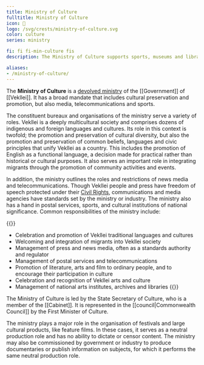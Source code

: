 ```yaml
---
title: Ministry of Culture
fulltitle: Ministry of Culture
icon: 🎨
logo: /svg/crests/ministry-of-culture.svg
color: culture
series: ministry

fi: fi fi-min-culture fis
description: The Ministry of Culture supports sports, museums and libraries, oversees media and telecommunications and organises festivals and parades.

aliases:
- /ministry-of-culture/
---
```

The <span class="fi fi-min-culture fis"></span> **Ministry of Culture** is a [devolved ministry](/ministries/) of the [[Government]] of [[Vekllei]]. It has a broad mandate that includes cultural preservation and promotion, but also media, telecommunications and sports.

The constituent bureaux and organisations of the ministry serve a variety of roles. Vekllei is a deeply multicultural society and comprises dozens of indigenous and foreign languages and cultures. Its role in this context is twofold; the promotion and preservation of cultural diversity, but also the promotion and preservation of common beliefs, languages and civic principles that unify Vekllei as a country. This includes the promotion of English as a functional language, a decision made for practical rather than historical or cultural purposes. It also serves an important role in integrating migrants through the promotion of community activities and events.

In addition, the ministry outlines the roles and restrictions of news media and telecommunications. Though Vekllei people and press have freedom of speech protected under their [Civil Rights](/rights/), communications and media agencies have standards set by the ministry or industry. The ministry also has a hand in postal services, sports, and cultural institutions of national significance. Common responsibilities of the ministry include:

{{<note>}}
* Celebration and promotion of Vekllei traditional languages and cultures
* Welcoming and integration of migrants into Vekllei society
* Management of press and news media, often as a standards authority and regulator
* Management of postal services and telecommunications
* Promotion of literature, arts and film to ordinary people, and to encourage their participation in culture
* Celebration and recognition of Vekllei arts and culture
* Management of national arts institutes, archives and libraries
{{</note>}}

The Ministry of Culture is led by the State Secretary of Culture, who is a member of the [[Cabinet]]. It is represented in the [[council|Commonwealth Council]] by the First Minister of Culture.

The ministry plays a major role in the organisation of festivals and large cultural products, like feature films. In these cases, it serves as a neutral production role and has no ability to dictate or censor content. The ministry may also be commissioned by government or industry to produce documentaries or publish information on subjects, for which it performs the same neutral production role.